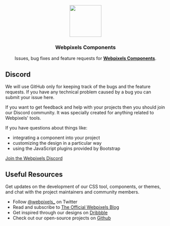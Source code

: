 <p align="center"><a href="https://webpixels.io/start" target="_blank"><img src="https://webpixels.s3.eu-central-1.amazonaws.com/public/github/logo.png" width="100" height=""></a></p>

<h3 align="center">Webpixels Components</h3>

<p align="center">
  Issues, bug fixes and feature requests for <a href="https://webpixels.io/components"><strong>Webpixels Components</strong></a>.
</p>

## Discord

We will use GitHub only for keeping track of the bugs and the feature requests. If you have any technical problem caused by a bug you can submit your issue here.

If you want to get feedback and help with your projects then you should join our Discord community. It was specially created for anything related to Webpixels' tools.

If you have questions about things like:

- integrating a component into your project
- customizing the design in a particular way
- using the JavaScript plugins provided by Bootstrap

[Join the Webpixels Discord](https://discord.gg/hQ9H4wKTSv)


## Useful Resources

Get updates on the development of our CSS tool, components, or themes, and chat with the project maintainers and community members.

- Follow [@webpixels_](https://twitter.com/intent/user?screen_name=webpixels_) on Twitter
- Read and subscribe to [The Official Webpixels Blog](https://webpixels.io/blog)
- Get inspired through our designs on [Dribbble](https://dribbble.com/webpixels)
- Check out our open-source projects on [Github](https://github.com/webpixels)
